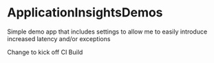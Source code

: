 # ApplicationInsightsDemos

Simple demo app that includes settings to allow me to easily introduce increased latency and/or exceptions

Change to kick off CI Build
